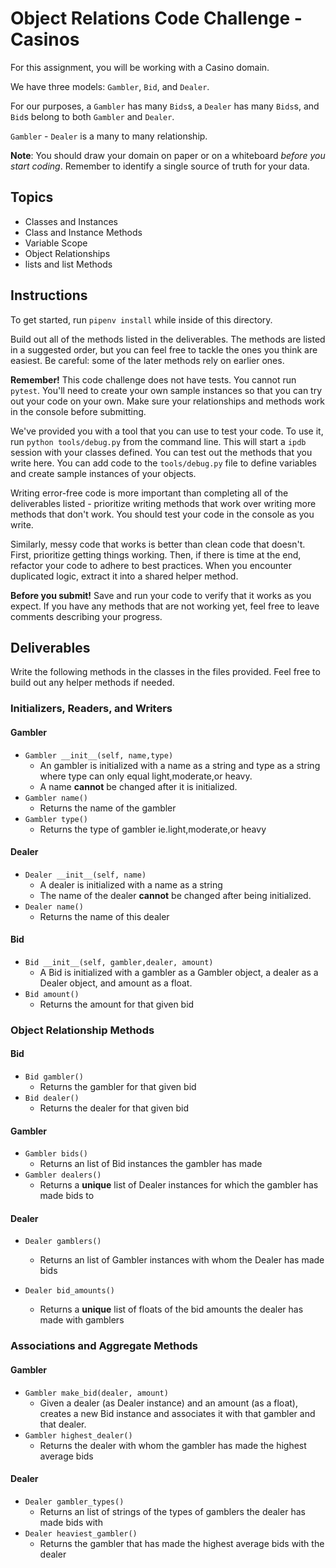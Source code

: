 # Object Relations Code Challenge - Casinos

For this assignment, you will be working with a Casino domain.

We have three models: `Gambler`, `Bid`, and `Dealer`.

For our purposes, a `Gambler` has many `Bids`s, a `Dealer` has many `Bids`s, and `Bid`s belong to both `Gambler` and `Dealer`.

`Gambler` - `Dealer` is a many to many relationship.

**Note**: You should draw your domain on paper or on a whiteboard _before you start coding_. Remember to identify a single source of truth for your data.

## Topics

- Classes and Instances
- Class and Instance Methods
- Variable Scope
- Object Relationships
- lists and list Methods

## Instructions

To get started, run `pipenv install` while inside of this directory.

Build out all of the methods listed in the deliverables. The methods are listed in a suggested order, but you can feel free to tackle the ones you think are easiest. Be careful: some of the later methods rely on earlier ones.

**Remember!** This code challenge does not have tests. You cannot run `pytest`. You'll need to create your own sample instances so that you can try out your code on your own. Make sure your relationships and methods work in the console before submitting.

We've provided you with a tool that you can use to test your code. To use it, run `python tools/debug.py` from the command line. This will start a `ipdb` session with your classes defined. You can test out the methods that you write here. You can add code to the `tools/debug.py` file to define variables and create sample instances of your objects.

Writing error-free code is more important than completing all of the deliverables listed - prioritize writing methods that work over writing more methods that don't work. You should test your code in the console as you write.

Similarly, messy code that works is better than clean code that doesn't. First, prioritize getting things working. Then, if there is time at the end, refactor your code to adhere to best practices. When you encounter duplicated logic, extract it into a shared helper method.

**Before you submit!** Save and run your code to verify that it works as you expect. If you have any methods that are not working yet, feel free to leave comments describing your progress.

## Deliverables

Write the following methods in the classes in the files provided. Feel free to build out any helper methods if needed.

### Initializers, Readers, and Writers

#### Gambler

- `Gambler __init__(self, name,type)`
  - An gambler is initialized with a name as a string and type as a string where type can only equal light,moderate,or heavy.
  - A name **cannot** be changed after it is initialized.
- `Gambler name()`
  - Returns the name of the gambler
- `Gambler type()`
  - Returns the type of gambler ie.light,moderate,or heavy

#### Dealer

- `Dealer __init__(self, name)`
  - A dealer is initialized with a name as a string 
  - The name of the dealer **cannot** be changed after being initialized.
- `Dealer name()`
  - Returns the name of this dealer

#### Bid

- `Bid __init__(self, gambler,dealer, amount)`
  - A Bid is initialized with a gambler as a Gambler object, a dealer as a Dealer object, and amount as a float.
- `Bid amount()`
  - Returns the amount for that given bid

### Object Relationship Methods

#### Bid

- `Bid gambler()`
  - Returns the gambler for that given bid
- `Bid dealer()`
  - Returns the dealer for that given bid

#### Gambler

- `Gambler bids()`
  - Returns an list of Bid instances the gambler has made
- `Gambler dealers()`
  - Returns a **unique** list of Dealer instances for which the gambler has made bids to

#### Dealer

- `Dealer gamblers()`
  - Returns an list of Gambler instances with whom the Dealer has made bids

- `Dealer bid_amounts()`
  - Returns a **unique** list of floats of the bid amounts the dealer has made with gamblers

### Associations and Aggregate Methods

#### Gambler

- `Gambler make_bid(dealer, amount)`
  - Given a dealer (as Dealer instance) and an amount (as a float), creates a new Bid instance and associates it with that gambler and that dealer.
- `Gambler highest_dealer()`
  - Returns the dealer with whom the gambler has made the highest average bids

#### Dealer

- `Dealer gambler_types()`
  - Returns an list of strings of the types of gamblers the dealer has made bids with
- `Dealer heaviest_gambler()`
  - Returns the gambler that has made the highest average bids with the dealer

